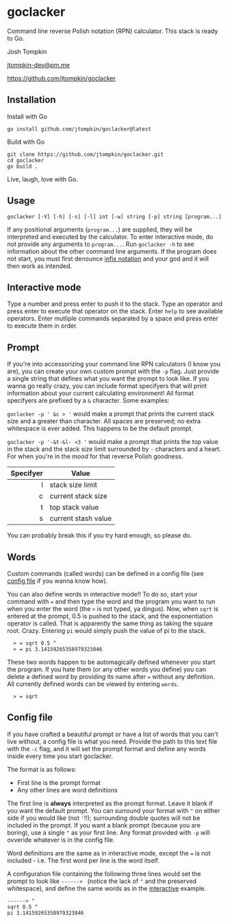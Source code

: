 # goclacker
Command line reverse Polish notation (RPN) calculator. This stack is ready to Go.

Josh Tompkin

jtompkin-dev@pm.me

https://github.com/jtompkin/goclacker

## Installation

Install with Go

```
go install github.com/jtompkin/goclacker@latest
```

Build with Go

```
git clone https://github.com/jtompkin/goclacker.git
cd goclacker
go build .
```

Live, laugh, love with Go.

## Usage

```
goclacker [-V] [-h] [-s] [-l] int [-w] string [-p] string [program...]
```

If any positional arguments (`program...`) are supplied, they will be interpreted and executed by the calculator. To enter interactive mode, do not provide any arguments to `program...`. Run `goclacker -h` to see information about the other command line arguments. If the program does not start, you must first denounce [infix notation](https://en.wikipedia.org/wiki/Satan) and your god and it will then work as intended.

## Interactive mode

Type a number and press enter to push it to the stack. Type an operator and press enter to execute that operator on the stack. Enter `help` to see available operators. Enter mutliple commands separated by a space and press enter to execute them in order.

## Prompt

If you're into accessorizing your command line RPN calculators (I know you are), you can create your own custom prompt with the `-p` flag. Just provide a single string that defines what you want the prompt to look like. If you wanna go really crazy, you can include format specifyers that will print information about your current calculating environment! All format specifyers are prefixed by a `&` character. Some examples:

`goclacker -p ' &c > '` would make a prompt that prints the current stack size and a greater than character. All spaces are preserved; no extra whitespace is ever added. This happens to be the default prompt.

`goclacker -p '-&t-&l- <3 '` would make a prompt that prints the top value in the stack and the stack size limit surrounded by `-` characters and a heart. For when you're in the *mood* for that reverse Polish goodness.

| Specifyer | Value               |
|----------:|---------------------|
|         l | stack size limit    |
|         c | current stack size  |
|         t | top stack value     |
|         s | current stash value |

You can probably break this if you try hard enough, so please do.

## Words

Custom commands (called words) can be defined in a config file (see [config file](#config-file) if you wanna know how).

You can also define words in interactive mode!! To do so, start your command with `=` and then type the word and the program you want to run when you enter the word (the `>` is not typed, ya dingus). Now, when `sqrt` is entered at the prompt, 0.5 is pushed to the stack, and the exponentiation operator is called. That is apparently the same thing as taking the square root. Crazy. Entering `pi` would simply push the value of pi to the stack.

```
  > = sqrt 0.5 ^
  > = pi 3.14159265358979323846
```

These two words happen to be automagically defined whenever you start the program. If you hate them (or any other words you define) you can delete a defined word by providing its name after `=` without any definition. All currently defined words can be viewed by entering `words`.

```
  > = sqrt
```

## Config file

If you have crafted a beautiful prompt or have a list of words that you can't live without, a config file is what you need. Provide the path to this text file with the `-c` flag, and it will set the prompt format and define any words inside every time you start goclacker.

The format is as follows:
- First line is the prompt format
- Any other lines are word definitions

The first line is **always** interpreted as the prompt format. Leave it blank if you want the default prompt. You can surround your format with `"` on either side if you would like (not `'`!!); surrounding double quotes will not be included in the prompt. If you want a blank prompt (because you are boring), use a single `"` as your first line. Any format provided with `-p` will ovveride whatever is in the config file.

Word definitions are the same as in interactive mode, except the `=` is not included - i.e. The first word per line is the word itself.

A configuration file containing the following three lines would set the prompt to look like `------> ` (notice the lack of `"` and the preserved whitespace), and define the same words as in the [interactive](#words) example.

```
------> "
sqrt 0.5 ^
pi 3.14159265358979323846
```
